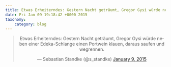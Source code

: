 ```yaml
---
title: Etwas Erheiterndes: Gestern Nacht geträumt, Gregor Gysi würde neben einer Edeka-Schlange einen Portwein klauen, daraus saufen und wegrennen.
date: Fri Jan 09 19:18:42 +0000 2015
taxonomy:
    category: blog
---
```

<blockquote class="twitter-tweet" align="center" width="350"><p lang="de" dir="ltr">Etwas Erheiterndes:&#10;Gestern Nacht geträumt, Gregor Gysi würde neben einer Edeka-Schlange einen Portwein klauen, daraus saufen und wegrennen.</p>&mdash; Sebastian Standke (@s_standke) <a href="https://twitter.com/s_standke/status/553611122205814784">January 9, 2015</a></blockquote>
